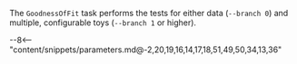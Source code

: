 The `GoodnessOfFit` task performs the tests for either data (`--branch 0`) and multiple, configurable toys (`--branch 1` or higher).

<div class="dhi_parameter_table">

--8<-- "content/snippets/parameters.md@-2,20,19,16,14,17,18,51,49,50,34,13,36"

</div>
